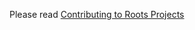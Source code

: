 Please read [Contributing to Roots Projects](https://github.com/eboy/guidelines/blob/master/CONTRIBUTING.md)
